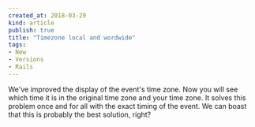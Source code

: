 ```yaml
---
created_at: 2018-03-29 
kind: article
publish: true
title: "Timezone local and wordwide"
tags:
- New
- Versions
- Rails
---
```

We've improved the display of the event's time zone. Now you will see which time it is in the original time zone and your time zone. It solves this problem once and for all with the exact timing of the event. We can boast that this is probably the best solution, right?

<img src="/images/zrzut5.png" alt="">
